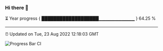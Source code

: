 ### Hi there 👋

⏳ Year progress { ███████████████████▁▁▁▁▁▁▁▁▁▁▁ } 64.25 %

---

⏰ Updated on Tue, 23 Aug 2022 12:18:03 GMT

![Progress Bar CI](https://github.com/Shyam-Makwana/GitHub-Actions-Demo/workflows/Progress%20Bar%20CI/badge.svg)
